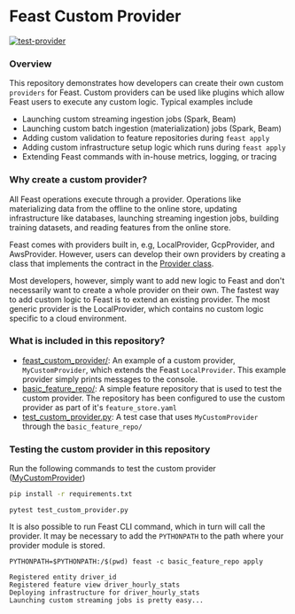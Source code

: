 # Feast Custom Provider
[![test-provider](https://github.com/feast-dev/feast-custom-provider-demo/actions/workflows/test_provider.yml/badge.svg?branch=master)](https://github.com/feast-dev/feast-custom-provider-demo/actions/workflows/test_provider.yml)

### Overview

This repository demonstrates how developers can create their own custom `providers` for Feast. Custom providers can be
used like plugins which allow Feast users to execute any custom logic. Typical examples include
* Launching custom streaming ingestion jobs (Spark, Beam)
* Launching custom batch ingestion (materialization) jobs (Spark, Beam)
* Adding custom validation to feature repositories during `feast apply`
* Adding custom infrastructure setup logic which runs during `feast apply`
* Extending Feast commands with in-house metrics, logging, or tracing

### Why create a custom provider?

All Feast operations execute through a provider. Operations like materializing data from the offline to the online
store, updating infrastructure like databases, launching streaming ingestion jobs, building training datasets, and
reading features from the online store.

Feast comes with providers built in, e.g, LocalProvider, GcpProvider, and AwsProvider. However, users can develop their
own providers by creating a class that implements the contract in the [Provider class](https://github.com/feast-dev/feast/blob/745a1b43d20c0169b675b1f28039854205fb8180/sdk/python/feast/infra/provider.py#L22).

Most developers, however, simply want to add new logic to Feast and don't necessarily want to create a whole provider on
their own. The fastest way to add custom logic to Feast is to extend an existing provider. The most generic
provider is the LocalProvider, which contains no custom logic specific to a cloud environment.

### What is included in this repository?

* [feast_custom_provider/](feast_custom_provider): An example of a custom provider, `MyCustomProvider`, which extends the Feast
`LocalProvider`. This example provider simply prints messages to the console.
* [basic_feature_repo/](basic_feature_repo): A simple feature repository that is used to test the custom provider. The repository has been configured to use the custom provider as part of it's `feature_store.yaml`
* [test_custom_provider.py](test_custom_provider.py): A test case that uses `MyCustomProvider` through the `basic_feature_repo/`

### Testing the custom provider in this repository

Run the following commands to test the custom provider ([MyCustomProvider](https://github.com/feast-dev/feast-custom-provider-demo/blob/master/feast_custom_provider/custom_provider.py))

```bash
pip install -r requirements.txt
```

```
pytest test_custom_provider.py
```

It is also possible to run Feast CLI command, which in turn will call the provider. It may be necessary to add the 
`PYTHONPATH` to the path where your provider module is stored.
```
PYTHONPATH=$PYTHONPATH:/$(pwd) feast -c basic_feature_repo apply
```
```
Registered entity driver_id
Registered feature view driver_hourly_stats
Deploying infrastructure for driver_hourly_stats
Launching custom streaming jobs is pretty easy...
```